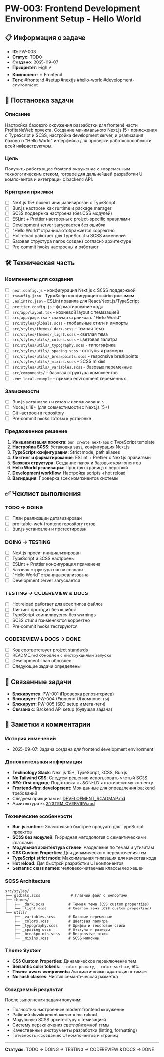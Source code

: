 # PW-003: Frontend Development Environment Setup - Hello World

## 📋 Информация о задаче

- **ID**: PW-003
- **Статус**: TODO
- **Создано**: 2025-09-07
- **Приоритет**: High ⚡
- **Компонент**: ⚛️ Frontend
- **Теги**: #frontend #setup #nextjs #hello-world #development-environment

## 🎯 Постановка задачи

### Описание
Настройка базового окружения разработки для frontend части ProfitableWeb проекта. Создание минимального Next.js 15+ приложения с TypeScript и SCSS, настройка development server, и реализация базового "Hello World" интерфейса для проверки работоспособности всей инфраструктуры.

### Цель
Получить работающее frontend окружение с современным технологическим стеком, готовое для дальнейшей разработки UI компонентов и интеграции с backend API.

### Критерии приемки
- [ ] Next.js 15+ проект инициализирован с TypeScript
- [ ] Bun.js настроен как runtime и package manager
- [ ] SCSS поддержка настроена (без CSS модулей)
- [ ] ESLint + Prettier настроены с project-specific правилами
- [ ] Development server запускается без ошибок
- [ ] "Hello World" страница отображается корректно
- [ ] Hot reload работает для TypeScript и SCSS изменений
- [ ] Базовая структура папок создана согласно архитектуре
- [ ] Pre-commit hooks настроены и работают

## 🛠️ Техническая часть

### Компоненты для создания
- [ ] `next.config.js` - конфигурация Next.js с SCSS поддержкой
- [ ] `tsconfig.json` - TypeScript конфигурация с strict режимом
- [ ] `.eslintrc.json` - ESLint правила для React/Next.js/TypeScript
- [ ] `prettier.config.js` - форматирование кода
- [ ] `src/app/layout.tsx` - корневой layout с темизацией
- [ ] `src/app/page.tsx` - главная страница с "Hello World"
- [ ] `src/styles/globals.scss` - глобальные стили и импорты
- [ ] `src/styles/themes/_dark.scss` - темная тема
- [ ] `src/styles/themes/_light.scss` - светлая тема
- [ ] `src/styles/utils/_colors.scss` - цветовая палитра
- [ ] `src/styles/utils/_typography.scss` - типографика
- [ ] `src/styles/utils/_spacing.scss` - отступы и размеры
- [ ] `src/styles/utils/_breakpoints.scss` - responsive breakpoints
- [ ] `src/styles/utils/_mixins.scss` - SCSS mixins
- [ ] `src/styles/utils/_variables.scss` - базовые переменные
- [ ] `src/components/` - базовая структура компонентов
- [ ] `.env.local.example` - пример environment переменных

### Зависимости
- [ ] Bun.js установлен и готов к использованию
- [ ] Node.js 18+ (для совместимости с Next.js 15+)
- [ ] Git настроен в repository
- [ ] Pre-commit hooks готовы к установке

### Предложенное решение
1. **Инициализация проекта**: `bun create next-app` с TypeScript template
2. **Настройка SCSS**: Установка sass, конфигурация Next.js
3. **TypeScript конфигурация**: Strict mode, path aliases
4. **Линтинг и форматирование**: ESLint + Prettier с Next.js правилами
5. **Базовая структура**: Создание папок и базовых компонентов
6. **Hello World реализация**: Простая страница с версткой
7. **Development workflow**: Настройка scripts и hot reload
8. **Валидация**: Проверка всех компонентов системы

## ✅ Чеклист выполнения

### TODO → DOING
- [ ] План реализации детализирован
- [ ] profitable-web-frontend repository готов
- [ ] Bun.js установлен и протестирован

### DOING → TESTING
- [ ] Next.js проект инициализирован
- [ ] TypeScript и SCSS настроены
- [ ] ESLint + Prettier конфигурация применена
- [ ] Базовая структура папок создана
- [ ] "Hello World" страница реализована
- [ ] Development server запускается

### TESTING → CODEREVIEW & DOCS
- [ ] Hot reload работает для всех типов файлов
- [ ] Линтинг проходит без ошибок
- [ ] TypeScript компилируется без warnings
- [ ] SCSS стили применяются корректно
- [ ] Pre-commit hooks тестируются

### CODEREVIEW & DOCS → DONE
- [ ] Код соответствует project standards
- [ ] README.md обновлен с инструкциями запуска
- [ ] Development план обновлен
- [ ] Следующие задачи определены

## 🔗 Связанные задачи

- **Блокируется**: PW-001 (Проверка репозиториев)
- **Блокирует**: PW-004 (Frontend UI компоненты)
- **Блокирует**: PW-005 (SEO setup и мета-теги)
- **Связана с**: Backend API setup (будущая задача)

## 📝 Заметки и комментарии

### История изменений
- 2025-09-07: Задача создана для frontend development environment

### Дополнительная информация
- **Technology Stack**: Next.js 15+, TypeScript, SCSS, Bun.js
- **No Tailwind CSS**: Следуем решению использовать чистый SCSS
- **SEO-first подход**: Подготовка к JSON-LD и статическому контенту
- **Frontend-first development**: Мок-данные для определения backend требований
- Следуем принципам из [DEVELOPMENT_ROADMAP.md](../../DEVELOPMENT_ROADMAP.md)
- Архитектура из [SYSTEM_OVERVIEW.md](../../architecture/SYSTEM_OVERVIEW.md)

### Технические особенности
- **Bun.js runtime**: Значительно быстрее npm/yarn для TypeScript проектов
- **SCSS без модулей**: Гибридная методология с семантическими классами
- **Модульная архитектура стилей**: Разделение по темам и утилитам
- **CSS Custom Properties**: Для динамического переключения тем
- **TypeScript strict mode**: Максимальная типизация для качества кода
- **Hot reload**: Для быстрой разработки UI компонентов
- **Semantic class names**: Человеко-читаемые классы без хешей

### SCSS Architecture
```
src/styles/
├── globals.scss              # Главный файл с импортами
├── themes/
│   ├── _dark.scss           # Темная тема (CSS custom properties)
│   └── _light.scss          # Светлая тема (CSS custom properties)
└── utils/
    ├── _variables.scss      # Базовые переменные
    ├── _colors.scss         # Цветовая палитра
    ├── _typography.scss     # Шрифты и текстовые стили
    ├── _spacing.scss        # Отступы и размеры
    ├── _breakpoints.scss    # Responsive точки
    └── _mixins.scss         # SCSS миксины
```

### Theme System
- **CSS Custom Properties**: Динамическое переключение тем
- **Semantic color tokens**: `--color-primary`, `--color-surface`, etc.
- **Theme-aware components**: Автоматическая адаптация к темам
- **No hash classes**: Чистая семантическая разметка

### Ожидаемый результат
После выполнения задачи получим:
- Полностью настроенное modern frontend окружение
- Рабочий development server с hot reload
- Модульную SCSS архитектуру с темизацией
- Систему переключения светлой/темной темы
- Качественные инструменты разработки (linting, formatting)
- Готовность к созданию UI компонентов и страниц

---

**Статусы**: TODO → DOING → TESTING → CODEREVIEW & DOCS → DONE